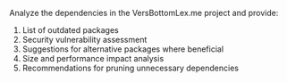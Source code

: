 Analyze the dependencies in the VersBottomLex.me project and provide:

1. List of outdated packages
2. Security vulnerability assessment
3. Suggestions for alternative packages where beneficial
4. Size and performance impact analysis
5. Recommendations for pruning unnecessary dependencies
